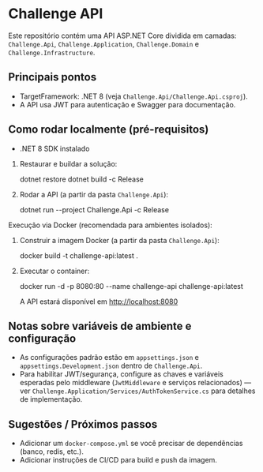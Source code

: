 # Challenge API

Este repositório contém uma API ASP.NET Core dividida em camadas: `Challenge.Api`, `Challenge.Application`, `Challenge.Domain` e `Challenge.Infrastructure`.

## Principais pontos

- TargetFramework: .NET 8 (veja `Challenge.Api/Challenge.Api.csproj`).
- A API usa JWT para autenticação e Swagger para documentação.

## Como rodar localmente (pré-requisitos)

- .NET 8 SDK instalado

1) Restaurar e buildar a solução:

   dotnet restore
   dotnet build -c Release

2) Rodar a API (a partir da pasta `Challenge.Api`):

   dotnet run --project Challenge.Api -c Release

Execução via Docker (recomendada para ambientes isolados):

1) Construir a imagem Docker (a partir da pasta `Challenge.Api`):

   docker build -t challenge-api:latest .

2) Executar o container:

   docker run -d -p 8080:80 --name challenge-api challenge-api:latest

   A API estará disponível em [http://localhost:8080](http://localhost:8080)

## Notas sobre variáveis de ambiente e configuração

- As configurações padrão estão em `appsettings.json` e `appsettings.Development.json` dentro de `Challenge.Api`.
- Para habilitar JWT/segurança, configure as chaves e variáveis esperadas pelo middleware (`JwtMiddleware` e serviços relacionados) — ver `Challenge.Application/Services/AuthTokenService.cs` para detalhes de implementação.

## Sugestões / Próximos passos

- Adicionar um `docker-compose.yml` se você precisar de dependências (banco, redis, etc.).
- Adicionar instruções de CI/CD para build e push da imagem.
